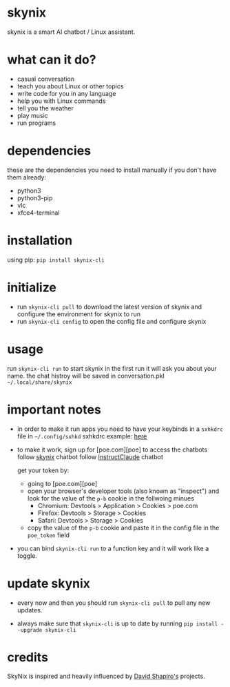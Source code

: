 # skynix

skynix is a smart AI chatbot / Linux assistant.

# what can it do?
- casual conversation
- teach you about Linux or other topics
- write code for you in any language
- help you with Linux commands
- tell you the weather
- play music
- run programs

# dependencies
these are the dependencies you need to install manually if you don't have them already:
- python3
- python3-pip
- vlc
- xfce4-terminal

# installation
using pip:
```pip install skynix-cli```

# initialize
- run ```skynix-cli pull``` to download the latest version of skynix and configure the environment for skynix to run
- run ```skynix-cli config``` to open the config file and configure skynix

# usage
run ```skynix-cli run``` to start skynix
in the first run it will ask you about your name.
the chat histroy will be saved in conversation.pkl ```~/.local/share/skynix```

# important notes
- in order to make it run apps you need to have your keybinds in a ```sxhkdrc``` file in ```~/.config/sxhkd```
    sxhkdrc example: [here](https://gitlab.com/dwt1/dotfiles/blob/master/.config/sxhkd/sxhkdrc)

- to make it work, sign up for [poe.com][poe] to access the chatbots
    follow [skynix](https://poe.com/SkyNix) chatbot
    follow [InstructClaude](https://poe.com/InstructClaude) chatbot

    get your token by:
    - going to [poe.com][poe]
    - open your browser's developer tools (also known as "inspect") and look for the value of the `p-b` cookie in the follwoing minues
        - Chromium: Devtools > Application > Cookies > poe.com
        - Firefox: Devtools > Storage > Cookies
        - Safari: Devtools > Storage > Cookies
    - copy the value of the `p-b` cookie and paste it in the config file in the `poe_token` field


- you can bind ```skynix-cli run``` to a function key and it will work like a toggle.

# update skynix
- every now and then you should run ```skynix-cli pull``` to pull any new updates.

- always make sure that ```skynix-cli``` is up to date by running ```pip install --upgrade skynix-cli```

# credits
SkyNix is inspired and heavily influenced by [David Shapiro's](https://github.com/daveshap) projects.